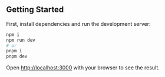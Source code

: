 ## Getting Started

First, install dependencies and run the development server:

```bash
npm i
npm run dev
# or
pnpm i
pnpm dev
```

Open [http://localhost:3000](http://localhost:3000) with your browser to see the result.
